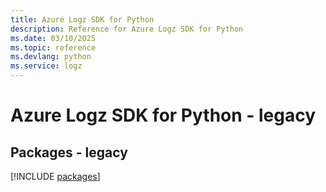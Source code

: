 ```yaml
---
title: Azure Logz SDK for Python
description: Reference for Azure Logz SDK for Python
ms.date: 03/10/2025
ms.topic: reference
ms.devlang: python
ms.service: logz
---
```

# Azure Logz SDK for Python - legacy
## Packages - legacy
[!INCLUDE [packages](logz-index.md)]